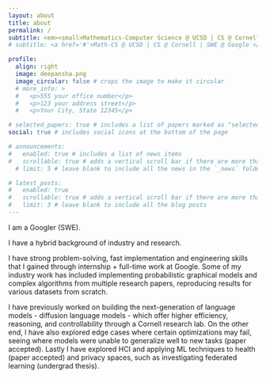 ```yaml
---
layout: about
title: about
permalink: /
subtitle: <em><small>Mathematics-Computer Science @ UCSD | CS @ Cornell | SWE @ Google</small></em>
# subtitle: <a href='#'>Math-CS @ UCSD | CS @ Cornell | SWE @ Google </a>. Address. Contacts. Motto. Etc.

profile:
  align: right
  image: deepansha.png
  image_circular: false # crops the image to make it circular
  # more_info: >
  #   <p>555 your office number</p>
  #   <p>123 your address street</p>
  #   <p>Your City, State 12345</p>

# selected_papers: true # includes a list of papers marked as "selected={true}"
social: true # includes social icons at the bottom of the page

# announcements:
#   enabled: true # includes a list of news items
#   scrollable: true # adds a vertical scroll bar if there are more than 3 news items
  # limit: 5 # leave blank to include all the news in the `_news` folder

# latest_posts:
#   enabled: true
#   scrollable: true # adds a vertical scroll bar if there are more than 3 new posts items
#   limit: 3 # leave blank to include all the blog posts
---
```


I am a Googler (SWE).

I have a hybrid background of industry and research.

I have strong problem-solving, fast implementation and engineering skills that I gained through internship + full-time work at Google. Some of my industry work has included implementing probabilistic graphical models and complex algorithms from multiple research papers, reproducing results for various datasets from scratch.

I have previously worked on building the next-generation of language models - diffusion language models - which offer higher efficiency, reasoning, and controllability through a Cornell research lab. On the other end, I have also explored edge cases where certain optimizations may fail, seeing where models were unable to generalize well to new tasks (paper accepted). Lastly I have explored HCI and applying ML techniques to health (paper accepted) and privacy spaces, such as investigating federated learning (undergrad thesis).
